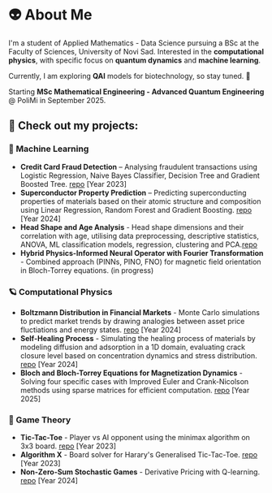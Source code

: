 # 👽 About Me

I'm a student of Applied Mathematics - Data Science pursuing a BSc at the Faculty of Sciences, University of Novi Sad. Interested in the **computational physics**, with specific focus on **quantum dynamics** and **machine learning**.

Currently, I am exploring **QAI** models for biotechnology, so stay tuned. 🧬

Starting **MSc Mathematical Engineering - Advanced Quantum Engineering** @ PoliMi in September 2025. 

## 🚀 Check out my projects:

### 🤖 Machine Learning
- **Credit Card Fraud Detection** – Analysing fraudulent transactions using Logistic Regression, Naive Bayes Classifier, Decision Tree and Gradient Boosted Tree. [repo](https://github.com/al3gzy/credit_card_fraud) [Year 2023]
- **Superconductor Property Prediction** – Predicting superconducting properties of materials based on their atomic structure and composition using Linear Regression, Random Forest and Gradient Boosting. [repo](https://github.com/al3gzy/superconductor_property) [Year 2024]
- **Head Shape and Age Analysis** - Head shape dimensions and their correlation with age, utilising data preprocessing, descriptive statistics, ANOVA, ML classification models, regression, clustering and PCA.[repo](https://github.com/al3gzy/head_shape_and_age)
- **Hybrid Physics-Informed Neural Operator with Fourier Transformation** - Combined approach (PINNs, PINO, FNO) for magnetic field orientation in Bloch-Torrey equations. (in progress)

### 🪐 Computational Physics
- **Boltzmann Distribution in Financial Markets** - Monte Carlo simulations to predict market trends by drawing analogies between asset price fluctiations and energy states. [repo](https://github.com/al3gzy/boltzmann_financial_markets) [Year 2024]
- **Self-Healing Process** - Simulating the healing process of materials by modeling diffusion and adsorption in a 1D domain, evaluating crack closure level based on concentration dynamics and stress distribution. [repo](https://github.com/al3gzy/self_healing_rd_eq) [Year 2024]
- **Bloch and Bloch-Torrey Equations for Magnetization Dynamics** - Solving four specific cases with Improved Euler and Crank-Nicolson methods using sparse matrices for efficient computation. [repo](https://github.com/al3gzy/bloch_numerical) [Year 2025]

### 🎲 Game Theory
- **Tic-Tac-Toe** - Player vs AI opponent using the minimax algorithm on 3x3 board. [repo](https://github.com/al3gzy/tic_tac_toe) [Year 2023]
- **Algorithm X** - Board solver for Harary's Generalised Tic-Tac-Toe. [repo](https://github.com/al3gzy/animal_t3) [Year 2023]
- **Non-Zero-Sum Stochastic Games** - Derivative Pricing with Q-learning. [repo](https://github.com/al3gzy/q-learning_non-zero-sum) [Year 2024]
